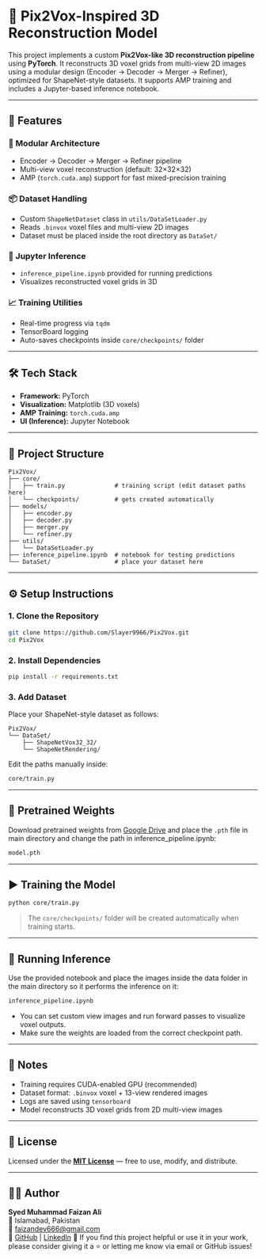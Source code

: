 # 🧱 Pix2Vox-Inspired 3D Reconstruction Model

This project implements a custom **Pix2Vox-like 3D reconstruction pipeline** using **PyTorch**. It reconstructs 3D voxel grids from multi-view 2D images using a modular design (Encoder → Decoder → Merger → Refiner), optimized for ShapeNet-style datasets. It supports AMP training and includes a Jupyter-based inference notebook.

---

## 🚀 Features

### 🧠 Modular Architecture
- Encoder → Decoder → Merger → Refiner pipeline
- Multi-view voxel reconstruction (default: 32×32×32)
- AMP (`torch.cuda.amp`) support for fast mixed-precision training

### 📦 Dataset Handling
- Custom `ShapeNetDataset` class in `utils/DataSetLoader.py`
- Reads `.binvox` voxel files and multi-view 2D images
- Dataset must be placed inside the root directory as `DataSet/`

### 📓 Jupyter Inference
- `inference_pipeline.ipynb` provided for running predictions
- Visualizes reconstructed voxel grids in 3D

### 📈 Training Utilities
- Real-time progress via `tqdm`
- TensorBoard logging
- Auto-saves checkpoints inside `core/checkpoints/` folder

---

## 🛠️ Tech Stack

- **Framework:** PyTorch  
- **Visualization:** Matplotlib (3D voxels)  
- **AMP Training:** `torch.cuda.amp`  
- **UI (Inference):** Jupyter Notebook  

---

## 📂 Project Structure

```
Pix2Vox/
├── core/
│   ├── train.py              # training script (edit dataset paths here)
│   └── checkpoints/          # gets created automatically
├── models/
│   ├── encoder.py
│   ├── decoder.py
│   ├── merger.py
│   └── refiner.py
├── utils/
│   └── DataSetLoader.py
├── inference_pipeline.ipynb  # notebook for testing predictions
└── DataSet/                  # place your dataset here
```

---

## ⚙️ Setup Instructions

### 1. Clone the Repository

```bash
git clone https://github.com/Slayer9966/Pix2Vox.git
cd Pix2Vox
```

### 2. Install Dependencies

```bash
pip install -r requirements.txt
```

### 3. Add Dataset

Place your ShapeNet-style dataset as follows:

```
Pix2Vox/
└── DataSet/
    ├── ShapeNetVox32_32/
    └── ShapeNetRendering/
```

Edit the paths manually inside:

```bash
core/train.py
```

---

## 🧠 Pretrained Weights

Download pretrained weights from [Google Drive](https://drive.google.com/file/d/1U1Hr8hPXtdea3P1hwpm2UL_A7efxze_T/view?usp=sharing) and place the `.pth` file in main directory and change the path in inference_pipeline.ipynb:

```bash
model.pth
```



---

## ▶️ Training the Model

```bash
python core/train.py
```

> The `core/checkpoints/` folder will be created automatically when training starts.

---

## 📓 Running Inference

Use the provided notebook and place the images inside the data folder in the main directory so it performs the inference on it:

```bash
inference_pipeline.ipynb
```

- You can set custom view images and run forward passes to visualize voxel outputs.
- Make sure the weights are loaded from the correct checkpoint path.

---

## 📌 Notes

- Training requires CUDA-enabled GPU (recommended)
- Dataset format: `.binvox` voxel + 13-view rendered images
- Logs are saved using `tensorboard`
- Model reconstructs 3D voxel grids from 2D multi-view images

---

## 📜 License

Licensed under the **[MIT License](https://github.com/Slayer9966/2D-TO-3D-multi-view/blob/main/LICENSE)** — free to use, modify, and distribute.

---

## 🙋‍♂️ Author

**Syed Muhammad Faizan Ali**  
📍 Islamabad, Pakistan  
📧 faizandev666@gmail.com  
🔗 [GitHub](https://github.com/Slayer9966) | [LinkedIn](https://www.linkedin.com/in/faizan-ali-7b4275297/)
📢 If you find this project helpful or use it in your work, please consider giving it a ⭐ or letting me know via email or GitHub issues!
